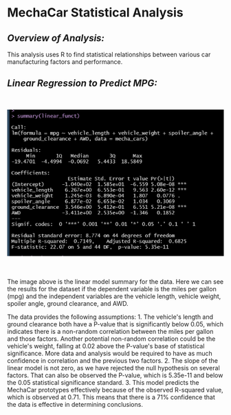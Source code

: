 # MechaCar Statistical Analysis

## ***Overview of Analysis:***
This analysis uses R to find statistical relationships between various car manufacturing factors and performance. 

## ***Linear Regression to Predict MPG:***
<br>

![Resources/LM_summary.png](Resources/LM_summary.png)

<br></br>
The image above is the linear model summary for the data. Here we can see the results for the dataset if the dependent variable is the miles per gallon (mpg) and the independent variables are the vehicle length, vehicle weight, spoiler angle, ground clearance, and AWD. 

The data provides the following assumptions: 
    1. The vehicle's length and ground clearance both have a P-value that is significantly below 0.05, which indicates there is a non-random correlation between the miles per gallon and those factors. Another potential non-random correlation could be the vehicle's weight, falling at 0.02 above the P-value's base of statistical significance. More data and analysis would be required to have as much confidence in correlation and the previous two factors. 
    2. The slope of the linear model is not zero, as we have rejected the null hypothesis on several factors. That can also be observed the P-value, which is 5.35e-11 and below the 0.05 statistical significance standard. 
    3. This model predicts the MechaCar prototypes effectively because of the observed R-squared value, which is observed at 0.71. This means that there is a 71% confidence that the data is effective in determining conclusions. 



